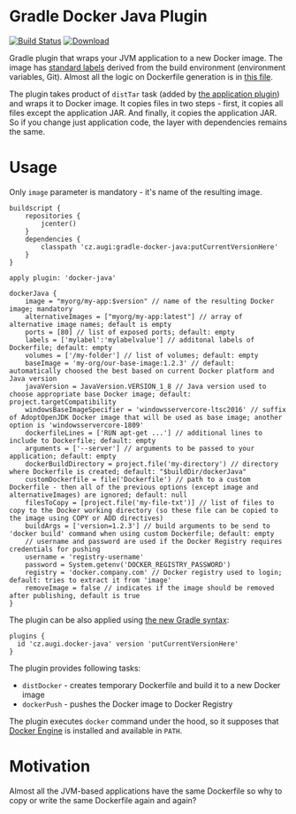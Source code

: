# Gradle Docker Java Plugin

[![Build Status](https://travis-ci.org/augi/gradle-docker-java.svg)](https://travis-ci.org/augi/gradle-docker-java) [ ![Download](https://api.bintray.com/packages/augi/maven/gradle-docker-java/images/download.svg) ](https://bintray.com/augi/maven/gradle-docker-java/_latestVersion)

Gradle plugin that wraps your JVM application to a new Docker image.
 The image has [standard labels](http://label-schema.org/rc1/) derived from the build environment (environment variables, Git).
 Almost all the logic on Dockerfile generation is in [this file](src/main/groovy/cz/augi/gradle/dockerjava/DistDockerTask.groovy).

The plugin takes product of `distTar` task (added by [the application plugin](https://docs.gradle.org/current/userguide/application_plugin.html)) and wraps it to Docker image.
 It copies files in two steps - first, it copies all files except the application JAR. And finally, it copies the application JAR. So if you change just application code, the layer with dependencies remains the same.


Usage
=====
Only `image` parameter is mandatory - it's name of the resulting image.

	buildscript {
		repositories {
			jcenter()
		}
		dependencies {
			classpath 'cz.augi:gradle-docker-java:putCurrentVersionHere'
		}
	}

	apply plugin: 'docker-java'
	
	dockerJava {
        image = "myorg/my-app:$version" // name of the resulting Docker image; mandatory
        alternativeImages = ["myorg/my-app:latest"] // array of alternative image names; default is empty
        ports = [80] // list of exposed ports; default: empty
        labels = ['mylabel':'mylabelvalue'] // additonal labels of Dockerfile; default: empty
        volumes = ['/my-folder'] // list of volumes; default: empty
        baseImage = 'my-org/our-base-image:1.2.3' // default: automatically choosed the best based on current Docker platform and Java version
        javaVersion = JavaVersion.VERSION_1_8 // Java version used to choose appropriate base Docker image; default: project.targetCompatibility
        windowsBaseImageSpecifier = 'windowsservercore-ltsc2016' // suffix of AdoptOpenJDK Docker image that will be used as base image; another option is 'windowsservercore-1809'
        dockerfileLines = ['RUN apt-get ...'] // additional lines to include to Dockerfile; default: empty
        arguments = ['--server'] // arguments to be passed to your application; default: empty
        dockerBuildDirectory = project.file('my-directory') // directory where Dockerfile is created; default: "$buildDir/dockerJava"
        customDockerfile = file('Dockerfile') // path to a custom Dockerfile - then all of the previous options (except image and alternativeImages) are ignored; default: null
        filesToCopy = [project.file('my-file-txt')] // list of files to copy to the Docker working directory (so these file can be copied to the image using COPY or ADD directives)
        buildArgs = ['version=1.2.3'] // build arguments to be send to 'docker build' command when using custom Dockerfile; default: empty
        // username and password are used if the Docker Registry requires credentials for pushing
        username = 'registry-username'
        password = System.getenv('DOCKER_REGISTRY_PASSWORD')
        registry = 'docker.company.com' // Docker registry used to login; default: tries to extract it from 'image'
        removeImage = false // indicates if the image should be removed after publishing, default is true        
	}

The plugin can be also applied using [the new Gradle syntax](https://plugins.gradle.org/plugin/cz.augi.docker-java):

    plugins {
      id 'cz.augi.docker-java' version 'putCurrentVersionHere'
    }

The plugin provides following tasks:
 * `distDocker` - creates temporary Dockerfile and build it to a new Docker image
 * `dockerPush` - pushes the Docker image to Docker Registry

The plugin executes `docker` command under the hood, so it supposes that [Docker Engine](https://www.docker.com/docker-engine) is installed and available in `PATH`.

Motivation
==========
Almost all the JVM-based applications have the same Dockerfile so why to copy or write the same Dockerfile again and again?
